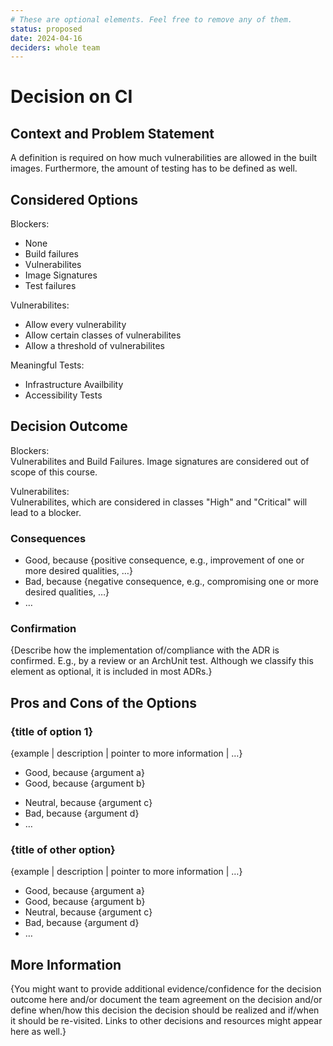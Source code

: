 ```yaml
---
# These are optional elements. Feel free to remove any of them.
status: proposed
date: 2024-04-16
deciders: whole team
---
```

# Decision on CI

## Context and Problem Statement

A definition is required on how much vulnerabilities are allowed in the built images.
Furthermore, the amount of testing has to be defined as well.

## Considered Options

Blockers:
* None
* Build failures
* Vulnerabilites
* Image Signatures
* Test failures


Vulnerabilites:
* Allow every vulnerability
* Allow certain classes of vulnerabilites
* Allow a threshold of vulnerabilites

Meaningful Tests:
* Infrastructure Availbility
* Accessibility Tests

## Decision Outcome

Blockers:\
Vulnerabilites and Build Failures. Image signatures are considered out of scope of this course.

Vulnerabilites:\
Vulnerabilites, which are considered in classes "High" and "Critical" will lead to a blocker.


### Consequences

* Good, because {positive consequence, e.g., improvement of one or more desired qualities, …}
* Bad, because {negative consequence, e.g., compromising one or more desired qualities, …}
* … <!-- numbers of consequences can vary -->

<!-- This is an optional element. Feel free to remove. -->
### Confirmation

{Describe how the implementation of/compliance with the ADR is confirmed. E.g., by a review or an ArchUnit test.
 Although we classify this element as optional, it is included in most ADRs.}

<!-- This is an optional element. Feel free to remove. -->
## Pros and Cons of the Options

### {title of option 1}

<!-- This is an optional element. Feel free to remove. -->
{example | description | pointer to more information | …}

* Good, because {argument a}
* Good, because {argument b}
<!-- use "neutral" if the given argument weights neither for good nor bad -->
* Neutral, because {argument c}
* Bad, because {argument d}
* … <!-- numbers of pros and cons can vary -->

### {title of other option}

{example | description | pointer to more information | …}

* Good, because {argument a}
* Good, because {argument b}
* Neutral, because {argument c}
* Bad, because {argument d}
* …

<!-- This is an optional element. Feel free to remove. -->
## More Information

{You might want to provide additional evidence/confidence for the decision outcome here and/or
 document the team agreement on the decision and/or
 define when/how this decision the decision should be realized and if/when it should be re-visited.
Links to other decisions and resources might appear here as well.}
